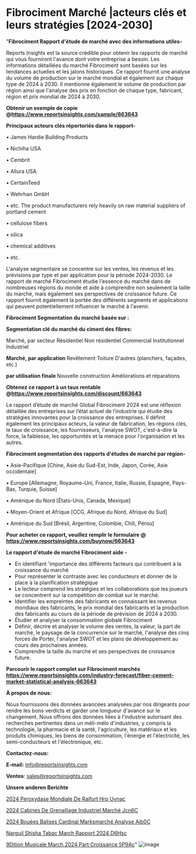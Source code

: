 # Fibrociment Marché |acteurs clés et leurs stratégies [2024-2030]

"<strong>Fibrociment Rapport d'étude de marché avec des informations utiles-</strong>

Reports Insights est la source crédible pour obtenir les rapports de marché qui vous fourniront l'avance dont votre entreprise a besoin. Les informations détaillées du marché Fibrociment sont basées sur les tendances actuelles et les jalons historiques. Ce rapport fournit une analyse du volume de production sur le marché mondial et également sur chaque type de 2024 à 2030. Il mentionne également le volume de production par région ainsi que l'analyse des prix en fonction de chaque type, fabricant, région et prix mondial de 2024 à 2030.

<strong><b>Obtenir un exemple de copie @</b></strong><a href=https://www.reportsinsights.com/sample/663643><strong><b>https://www.reportsinsights.com/sample/663643</b></strong></a>

<b>Principaux acteurs clés répertoriés dans le rapport-</b>

<b> </b>• James Hardie Building Products

• Nichiha USA

• Cembrit

• Allura USA

• CertainTeed

• Wehrhan GmbH

• etc. The product manufacturers rely heavily on raw material suppliers of portland cement

• cellulose fibers

• silica

• chemical additives

• etc.

L'analyse segmentaire se concentre sur les ventes, les revenus et les prévisions par type et par application pour la période 2024-2030. Le rapport de marché Fibrociment étudie l'essence du marché dans de nombreuses régions du monde et aide à comprendre non seulement la taille du marché, mais également ses perspectives de croissance future. Ce rapport fournit également la portée des différents segments et applications qui peuvent potentiellement influencer le marché à l'avenir.

<strong>Fibrociment Segmentation du marché basée sur :</strong>

<strong> Segmentation clé du marché du ciment des fibres: </strong>

Marché, par secteur
Résidentiel
Non résidentiel
Commercial
Institutionnel
Industriel

<strong> Marché, par application </strong>
Revêtement
Toiture
D'autres (planchers, façades, etc.)

<strong> par utilisation finale </strong>
Nouvelle construction
Améliorations et réparations

<strong><b>Obtenez ce rapport à un taux rentable @</b></strong><a href=https://www.reportsinsights.com/discount/663643><strong><b>https://www.reportsinsights.com/discount/663643</b></strong></a>

Le rapport d’étude de marché Global Fibrociment 2024 est une réflexion détaillée des entreprises sur l’état actuel de l’industrie qui étudie des stratégies innovantes pour la croissance des entreprises. Il définit également les principaux acteurs, la valeur de fabrication, les régions clés, le taux de croissance, les fournisseurs, l'analyse SWOT, c'est-à-dire la force, la faiblesse, les opportunités et la menace pour l'organisation et les autres.

<strong>Fibrociment segmentation des rapports d'études de marché par région-</strong>

• Asie-Pacifique [Chine, Asie du Sud-Est, Inde, Japon, Corée, Asie occidentale]

• Europe [Allemagne, Royaume-Uni, France, Italie, Russie, Espagne, Pays-Bas, Turquie, Suisse]

• Amérique du Nord [États-Unis, Canada, Mexique]

• Moyen-Orient et Afrique [CCG, Afrique du Nord, Afrique du Sud]

• Amérique du Sud [Brésil, Argentine, Colombie, Chili, Pérou]

<strong>Pour acheter ce rapport, veuillez remplir le formulaire @   <a href=https://www.reportsinsights.com/buynow/663643>https://www.reportsinsights.com/buynow/663643</a></strong>

<strong>Le rapport d'étude de marché Fibrociment aide -</strong>
<ul>
  <li>En identifiant 'importance des différents facteurs qui contribuent à la croissance du marché</li>
  <li>Pour représenter le contraste avec les conducteurs et donner de la place à la planification stratégique</li>
  <li>Le lecteur comprend les stratégies et les collaborations que les joueurs se concentrent sur la compétition de combat sur le marché.</li>
  <li>Identifier les empreintes des fabricants en connaissant les revenus mondiaux des fabricants, le prix mondial des fabricants et la production des fabricants au cours de la période de prévision de 2024 à 2030.</li>
  <li>Étudier et analyser la consommation globale Fibrociment</li>
  <li>Définir, décrire et analyser le volume des ventes, la valeur, la part de marché, le paysage de la concurrence sur le marché, l'analyse des cinq forces de Porter, l'analyse SWOT et les plans de développement au cours des prochaines années.</li>
  <li>Comprendre la taille du marché et ses perspectives de croissance future.</li>
</ul>

<strong>Parcourir le rapport complet sur Fibrociment marchés <a href=https://www.reportsinsights.com/industry-forecast/fiber-cement-market-statistical-analysis-663643>https://www.reportsinsights.com/industry-forecast/fiber-cement-market-statistical-analysis-663643</a></strong>

<strong>À propos de nous:</strong>

Nous fournissons des données avancées analysées par nos dirigeants pour rendre les bons verdicts et garder une longueur d'avance sur le changement. Nous offrons des données liées à l'industrie autorisant des recherches pertinentes dans un méli-mélo d'industries, y compris la technologie, la pharmacie et la santé, l'agriculture, les matériaux et les produits chimiques, les biens de consommation, l'énergie et l'électricité, les semi-conducteurs et l'électronique, etc.

<strong>Contactez-nous:</strong>

<strong>E-mail:</strong> <a href=mailto:info@reportsinsights.com>info@reportsinsights.com</a>

<strong>Ventes</strong>: <a href=mailto:sales@reportsinsights.com>sales@reportsinsights.com</a>

<strong>Unsere anderen Berichte</strong>

<a href=https://www.linkedin.com/pulse/2024-peroxydase-mondiale-de-raifort-hrp-uvnac/>2024 Peroxydase Mondiale De Raifort Hrp Uvnac</a>

<a href=https://www.linkedin.com/pulse/2024-cabines-de-grenaillage-industriel-marché-jcn6c/>2024 Cabines De Grenaillage Industriel Marché Jcn6C</a>

<a href=https://www.linkedin.com/pulse/2024-bouées-balises-cardinal-marksmarché-analyse-aib0c/>2024 Bouées Balises Cardinal Marksmarché Analyse Aib0C</a>

<a href=https://www.linkedin.com/pulse/narguil%C3%A9-shisha-tabac-march%C3%A9-rapport-2024-d6hsc/>Narguil Shisha Tabac March Rapport 2024 D6Hsc</a>

<a href=https://www.linkedin.com/pulse/%C3%A9dition-musicale-march%C3%A9-2024-part-croissance-5p9ac/> 9Dition Musicale March 2024 Part Croissance 5P9Ac</a>"
![image](https://github.com/daminid12/RImarketdynamics/assets/158430485/2ce4c16e-1433-42c0-a82c-604daf4fbad0)
